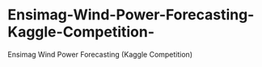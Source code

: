 # Ensimag-Wind-Power-Forecasting-Kaggle-Competition-
Ensimag Wind Power Forecasting (Kaggle Competition)
